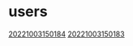 # users
[20221003150184](/zet/20221003150184/README.md)
[20221003150183](/zet/20221003150183/README.md)

